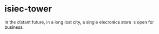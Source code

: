 # isiec-tower
In the distant future, in a long lost city, a single elecronics store is open for business.
